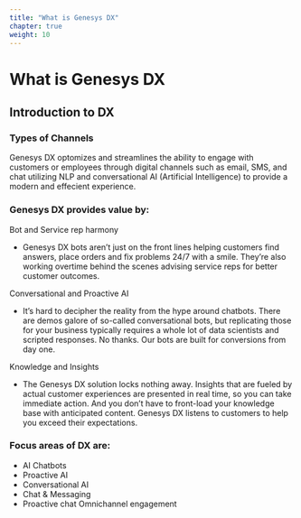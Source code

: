 ```yaml
---
title: "What is Genesys DX"
chapter: true
weight: 10
---
```


# What is Genesys DX

## Introduction to DX

### Types of Channels

Genesys DX optomizes and streamlines the ability to engage with customers or employees through digital channels such as email, SMS, and chat utilizing NLP and conversational AI (Artificial Intelligence) to provide a modern and effecient experience.

### Genesys DX provides value by:

Bot and Service rep harmony

- Genesys DX bots aren’t just on the front lines helping customers find answers, place orders and fix problems 24/7 with a smile. They’re also working overtime behind the scenes advising service reps for better customer outcomes.

Conversational and Proactive AI

- It’s hard to decipher the reality from the hype around chatbots. There are demos galore of so-called conversational bots, but replicating those for your business typically requires a whole lot of data scientists and scripted responses. No thanks. Our bots are built for conversions from day one.

Knowledge and Insights

- The Genesys DX solution locks nothing away. Insights that are fueled by actual customer experiences are presented in real time, so you can take immediate action. And you don’t have to front-load your knowledge base with anticipated content. Genesys DX listens to customers to help you exceed their expectations.

### Focus areas of DX are: 
- AI Chatbots
- Proactive AI
- Conversational AI
- Chat & Messaging
- Proactive chat
Omnichannel engagement
